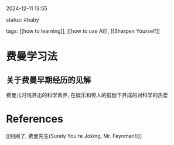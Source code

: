 2024-12-11    13:55

status: #baby 

tags: [[how to learning]], [[how to use AI]], [[Sharpen Yourself]]


# 费曼学习法

## 关于费曼早期经历的见解

费曼儿时培养出的科学素养, 在娱乐和旁人的鼓励下养成的对科学的热爱






# References

[[别闹了, 费曼先生(Surely You're Joking, Mr. Feynman!)]]